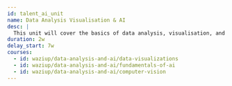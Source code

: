 ```yaml
---
id: talent_ai_unit
name: Data Analysis Visualisation & AI
desc: |
  This unit will cover the basics of data analysis, visualisation, and AI.
duration: 2w
delay_start: 7w
courses:
  - id: waziup/data-analysis-and-ai/data-visualizations
  - id: waziup/data-analysis-and-ai/fundamentals-of-ai
  - id: waziup/data-analysis-and-ai/computer-vision
---
```

